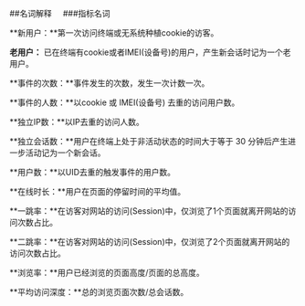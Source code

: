 ##名词解释    
###指标名词  

**新用户：**第一次访问终端或无系统种植cookie的访客。  

**老用户：** 已在终端有cookie或者IMEI(设备号)的用户，产生新会话时记为一个老用户。  

**事件的次数：**事件发生的次数，发生一次计数一次。  

**事件的人数：**以cookie 或 IMEI(设备号) 去重的访问用户数。  

**独立IP数：**以IP去重的访问人数。 

**独立会话数：**用户在终端上处于非活动状态的时间大于等于 30 分钟后产生进一步活动记为一个新会话。 

**用户数：**以UID去重的触发事件的用户数。  

**在线时长：**用户在页面的停留时间的平均值。  

**一跳率：**在访客对网站的访问(Session)中，仅浏览了1个页面就离开网站的访问次数占比。  

**二跳率：**在访客对网站的访问(Session)中，仅浏览了2个页面就离开网站的访问次数占比。  

**浏览率：**用户已经浏览的页面高度/页面的总高度。  

**平均访问深度：**总的浏览页面次数/总会话数。  
